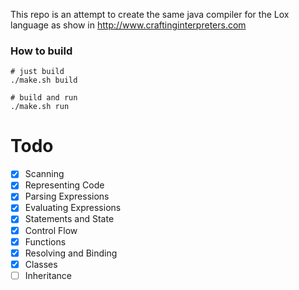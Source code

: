 This repo is an attempt to create the same java compiler for the Lox language as show in http://www.craftinginterpreters.com

### How to build

```
# just build
./make.sh build

# build and run
./make.sh run
```
# Todo
- [x] Scanning
- [x] Representing Code
- [x] Parsing Expressions
- [x] Evaluating Expressions
- [x] Statements and State
- [x] Control Flow
- [x] Functions
- [x] Resolving and Binding
- [x] Classes
- [ ] Inheritance
